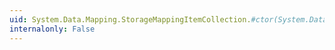 ```yaml
---
uid: System.Data.Mapping.StorageMappingItemCollection.#ctor(System.Data.Metadata.Edm.EdmItemCollection,System.Data.Metadata.Edm.StoreItemCollection,System.String[])
internalonly: False
---
```

